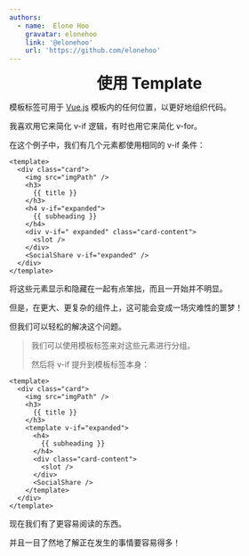 ```yaml
---
authors:
  - name:  Elone Hoo
    gravatar: elonehoo
    link: '@elonehoo'
    url: 'https://github.com/elonehoo'
---
```


<h1 align="center" style="margin:0;">使用 Template</h1>

<script setup>
import Author from '@theme/components/Author.vue'
import AuthorGrop from '@theme/components/AuthorGrop.vue'
import MouseListenerEvent from '@theme/components/vue/vue3/MouseListenerEvent.vue'
</script>

<AuthorGrop>
  <Author />
</AuthorGrop>

模板标签可用于 [Vue.js](https://cn.vuejs.org) 模板内的任何位置，以更好地组织代码。

我喜欢用它来简化 v-if 逻辑，有时也用它来简化 v-for。

在这个例子中，我们有几个元素都使用相同的 v-if 条件：

```vue
<template> 
  <div class="card">
    <img src="imgPath" />
    <h3> 
      {{ title }} 
    </h3>
    <h4 v-if="expanded"> 
      {{ subheading }} 
    </h4> 
    <div v-if=" expanded" class="card-content">
      <slot />
    </div>
    <SocialShare v-if="expanded" /> 
  </div>
</template>
```

将这些元素显示和隐藏在一起有点笨拙，而且一开始并不明显。

但是，在更大、更复杂的组件上，这可能会变成一场灾难性的噩梦！

但我们可以轻松的解决这个问题。

> 我们可以使用模板标签来对这些元素进行分组。
> 
> 然后将 v-if 提升到模板标签本身：

```vue
<template>
  <div class="card">
    <img src="imgPath" />
    <h3> 
      {{ title }} 
    </h3>
    <template v-if="expanded">
      <h4> 
        {{ subheading }} 
      </h4> 
      <div class="card-content">
        <slot />
      </div>
      <SocialShare /> 
    </template>
  </div>
</template>
```

现在我们有了更容易阅读的东西。

并且一目了然地了解正在发生的事情要容易得多！

